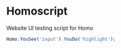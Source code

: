# Homoscript

Website UI testing script for Homo

```javascript
Homo.YouSee('input').YouDo('highlight');
```
